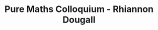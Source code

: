 ---
layout: seminartalk
speaker: Rhiannon Dougall
speakerinst: Durham University
speakershortinst: Durham
speakerurl: https://www.durham.ac.uk/staff/rhiannon-dougall/
talktitle: TBD
talkdate: Nov 11 2021
talkterm: "2021S1"
talktime: "16.00"
talkplace: 
talkplaceurl: 
title: "Pure Maths Colloquium - Rhiannon Dougall"
---